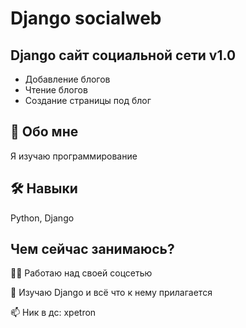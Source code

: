 
# Django socialweb  
                


## Django сайт социальной сети v1.0
- Добавление блогов
- Чтение блогов  
- Создание страницы под блог 


## 🚀 Обо мне
Я изучаю программирование
    
## 🛠 Навыки  
Python, Django  
    
## Чем сейчас занимаюсь?
👩‍💻 Работаю над своей соцсетью
    
🧠 Изучаю Django и всё что к нему прилагается    
            
📫 Ник в дс: xpetron 
    
    